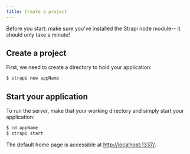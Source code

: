 ```yaml
---
title: Create a project
---
```


Before you start: make sure you've installed the Strapi node module-- it should only take a minute!

## Create a project

First, we need to create a directory to hold your application:

```bash
$ strapi new appName
```

## Start your application

To run the server, make that your working directory and simply start your application:

```bash
$ cd appName
$ strapi start
```

The default home page is accessible at [http://localhost:1337/](http://localhost:1337/).
